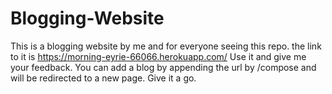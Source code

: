 # Blogging-Website

This is a blogging website by me and for everyone seeing this repo. the link to it is https://morning-eyrie-66066.herokuapp.com/ Use it and give me your feedback. You can add a blog by appending the url by /compose and will be redirected to a new page. Give it a go.
